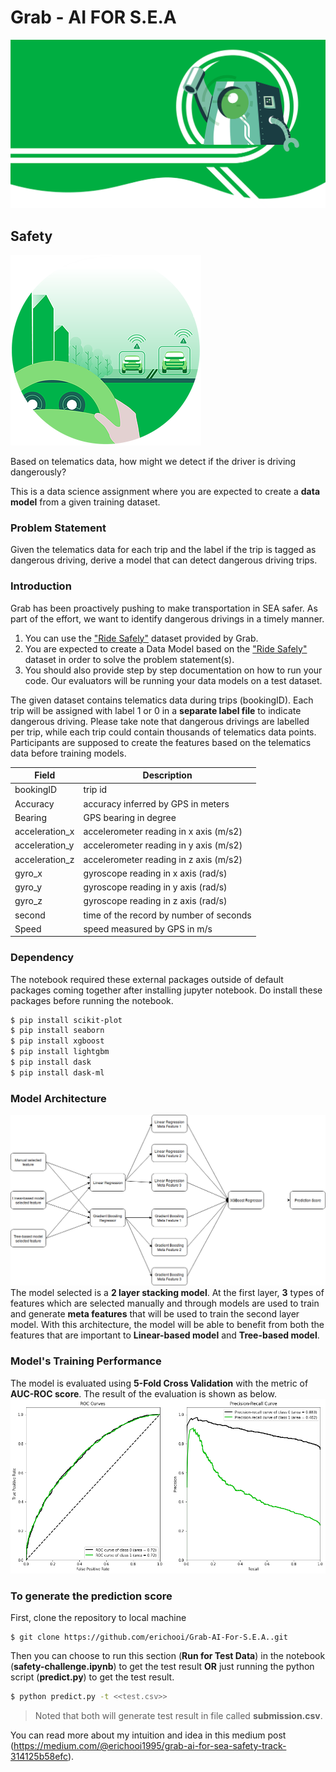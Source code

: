 # Grab - AI FOR S.E.A

![safety_challenge](fig/logo.webp)

## Safety 
![safety_challenge](fig/safety.webp)

Based on telematics data, how might we detect if the driver is driving dangerously?

This is a data science assignment where you are expected to create a **data model** from a given training dataset.

### Problem Statement
Given the telematics data for each trip and the label if the trip is tagged as dangerous driving, derive a model that can detect dangerous driving trips.

### Introduction
Grab has been proactively pushing to make transportation in SEA safer. As part of the effort, we want to identify dangerous drivings in a timely manner.

1. You can use the ["Ride Safely"](https://s3-ap-southeast-1.amazonaws.com/grab-aiforsea-dataset/safety.zip) dataset provided by Grab.
2. You are expected to create a Data Model based on the ["Ride Safely"](https://s3-ap-southeast-1.amazonaws.com/grab-aiforsea-dataset/safety.zip) dataset in order to solve the problem statement(s).
3. You should also provide step by step documentation on how to run your code. Our evaluators will be running your data models on a test dataset.

The given dataset contains telematics data during trips (bookingID). Each trip will be assigned with label 1 or 0 in a **separate label file** to indicate dangerous driving. Please take note that dangerous drivings are labelled per trip, while each trip could contain thousands of telematics data points. Participants are supposed to create the features based on the telematics data before training models.

| Field | Description |
| -- | -- |
| bookingID | trip id |
| Accuracy | accuracy inferred by GPS in meters |
| Bearing | GPS bearing in degree |
| acceleration_x | accelerometer reading in x axis (m/s2) |
| acceleration_y | accelerometer reading in y axis (m/s2) |
| acceleration_z | accelerometer reading in z axis (m/s2) |
| gyro_x | gyroscope reading in x axis (rad/s) |
| gyro_y | gyroscope reading in y axis (rad/s) |
| gyro_z | gyroscope reading in z axis (rad/s) |
| second | time of the record by number of seconds |
| Speed | speed measured by GPS in m/s |

### Dependency
The notebook required these external packages outside of default packages coming together after installing jupyter notebook. Do install these packages before running the notebook.
```sh 
$ pip install scikit-plot
$ pip install seaborn
$ pip install xgboost
$ pip install lightgbm
$ pip install dask
$ pip install dask-ml
```

### Model Architecture
![model_architecture](fig/stacking.png)
The model selected is a **2 layer stacking model**. At the first layer, **3** types of features which are selected manually and through models are used to train and generate **meta features** that will be used to train the second layer model. With this architecture, the model will be able to benefit from both the features that are important to **Linear-based model** and **Tree-based model**.

### Model's Training Performance
The model is evaluated using **5-Fold Cross Validation** with the metric of **AUC-ROC score**. The result of the evaluation is shown as below.
![model_performance](fig/eval_result.png)

### To generate the prediction score
First, clone the repository to local machine
```git
$ git clone https://github.com/erichooi/Grab-AI-For-S.E.A..git
```
Then you can choose to run this section (**Run for Test Data**) in the notebook (**safety-challenge.ipynb**) to get the test result
**OR**
 just running the python script (**predict.py**) to get the test result.
```sh
$ python predict.py -t <<test.csv>>
```

> Noted that both will generate test result in file called **submission.csv**.

You can read more about my intuition and idea in this medium post (https://medium.com/@erichooi1995/grab-ai-for-sea-safety-track-314125b58efc).